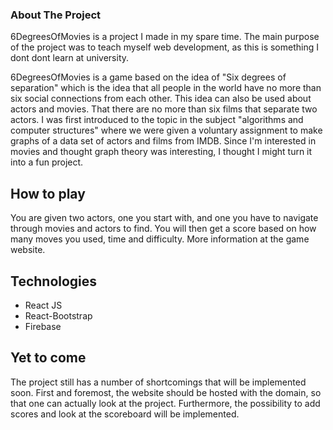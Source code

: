 ### About The Project
6DegreesOfMovies is a project I made in my spare time. The main purpose of the project was to teach myself web development, as this is something I dont dont learn at university. 

6DegreesOfMovies is a game based on the idea of ​​"Six degrees of separation" which is the idea that all people in the world have no more than six social connections from each other. This idea can also be used about actors and movies. That there are no more than six films that separate two actors. I was first introduced to the topic in the subject "algorithms and computer structures" where we were given a voluntary assignment to make graphs of a data set of actors and films from IMDB. Since I'm interested in movies and thought graph theory was interesting, I thought I might turn it into a fun project.




## How to play
You are given two actors, one you start with, and one you have to navigate through movies and actors to find. You will then get a score based on how many moves you used, time and difficulty. More information at the game website.


## Technologies

* React JS
* React-Bootstrap
* Firebase

## Yet to come
The project still has a number of shortcomings that will be implemented soon. First and foremost, the website should be hosted with the domain, so that one can actually look at the project. Furthermore, the possibility to add scores and look at the scoreboard will be implemented.



